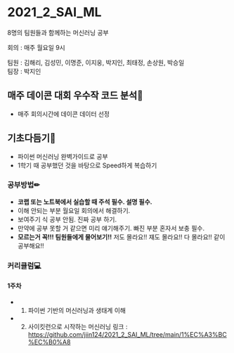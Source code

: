 # 2021_2_SAI_ML

8명의 팀원들과 함께하는 머신러닝 공부

회의 : 매주 월요일 9시

팀원 : 김해리, 김성민, 이명준, 이지웅, 박지인, 최태정, 손상원, 박승일\
팀장 : 박지인

## 매주 데이콘 대회 우수작 코드 분석🥇

- 매주 회의시간에 데이콘 데이터 선정



## 기초다듬기🌱

- 파이썬 머신러닝 완벽가이드로 공부
- 1학기 때 공부했던 것을 바탕으로 Speed하게 복습하기



### 공부방법✏
- **코랩 또는 노트북에서 실습할 때 주석 필수. 설명 필수.**
- 이해 안되는 부분 월요일 회의에서 해결하기.
- 보여주기 식 공부 안됨. 진짜 공부 하기.
- 만약에 공부 못할 거 같으면 미리 얘기해주기. 빠진 부분 혼자서 보충 필수.
- **모르는거 꼭!!! 팀원들에게 물어보기!!** 저도 몰라요!! 쟤도 몰라요!! 다 몰라요!! 같이 공부해요!!


### 커리큘럼💻

#### 1주차
- 01. 파이썬 기반의 머신러닝과 생태계 이해
- 02. 사이킷런으로 시작하는 머신러닝
링크 : https://github.com/jiin124/2021_2_SAI_ML/tree/main/1%EC%A3%BC%EC%B0%A8


